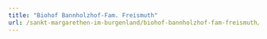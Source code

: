 ```yaml
---
title: "Biohof Bannholzhof-Fam. Freismuth"
url: /sankt-margarethen-im-burgenland/biohof-bannholzhof-fam-freismuth/
---
```

